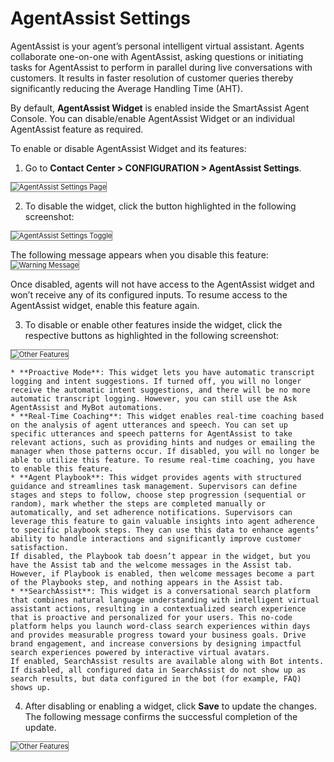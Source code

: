 # AgentAssist Settings

AgentAssist is your agent’s personal intelligent virtual assistant. Agents collaborate one-on-one with AgentAssist, asking questions or initiating tasks for AgentAssist to perform in parallel during live conversations with customers. It results in faster resolution of customer queries thereby significantly reducing the Average Handling Time (AHT).

By default, **AgentAssist Widget** is enabled inside the SmartAssist Agent Console. You can disable/enable AgentAssist Widget or an individual AgentAssist feature as required.

To enable or disable AgentAssist Widget and its features:

1. Go to **Contact Center > CONFIGURATION > AgentAssist Settings**.
<img src="../images/agentassist-settings-page.png" alt="AgentAssist Settings Page" title="AgentAssist Settings Page" style="border: 1px solid gray; zoom:80%;">

2. To disable the widget, click the button highlighted in the following screenshot:
<img src="../images/widget-toggle.png" alt="AgentAssist Settings Toggle" title="AgentAssist Settings Toggle" style="border: 1px solid gray; zoom:80%;">

The following message appears when you disable this feature:
<img src="../images/warning-message.png" alt="Warning Message" title="Warning Message" style="border: 1px solid gray; zoom:80%;">

Once disabled, agents will not have access to the AgentAssist widget and won’t receive any of its configured inputs. To resume access to the AgentAssist widget, enable this feature again.

3. To disable or enable other features inside the widget, click the respective buttons as highlighted in the following screenshot:
<img src="../images/additional-settings-toggle.png" alt="Other Features" title="Other Features" style="border: 1px solid gray; zoom:80%;">

    * **Proactive Mode**: This widget lets you have automatic transcript logging and intent suggestions. If turned off, you will no longer receive the automatic intent suggestions, and there will be no more automatic transcript logging. However, you can still use the Ask AgentAssist and MyBot automations.
    * **Real-Time Coaching**: This widget enables real-time coaching based on the analysis of agent utterances and speech. You can set up specific utterances and speech patterns for AgentAssist to take relevant actions, such as providing hints and nudges or emailing the manager when those patterns occur. If disabled, you will no longer be able to utilize this feature. To resume real-time coaching, you have to enable this feature.
    * **Agent Playbook**: This widget provides agents with structured guidance and streamlines task management. Supervisors can define stages and steps to follow, choose step progression (sequential or random), mark whether the steps are completed manually or automatically, and set adherence notifications. Supervisors can leverage this feature to gain valuable insights into agent adherence to specific playbook steps. They can use this data to enhance agents’ ability to handle interactions and significantly improve customer satisfaction.
    If disabled, the Playbook tab doesn’t appear in the widget, but you have the Assist tab and the welcome messages in the Assist tab. However, if Playbook is enabled, then welcome messages become a part of the Playbooks step, and nothing appears in the Assist tab.
    * **SearchAssist**: This widget is a conversational search platform that combines natural language understanding with intelligent virtual assistant actions, resulting in a contextualized search experience that is proactive and personalized for your users. This no-code platform helps you launch word-class search experiences within days and provides measurable progress toward your business goals. Drive brand engagement, and increase conversions by designing impactful search experiences powered by interactive virtual avatars.
    If enabled, SearchAssist results are available along with Bot intents. If disabled, all configured data in SearchAssist do not show up as search results, but data configured in the bot (for example, FAQ) shows up.
4. After disabling or enabling a widget, click **Save** to update the changes. The following message confirms the successful completion of the update.  
<img src="../images/confirmation-message.png" alt="Other Features" title="Other Features" style="border: 1px solid gray; zoom:80%;">